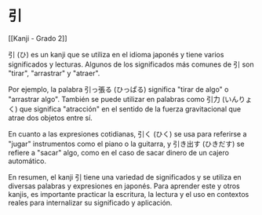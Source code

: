 # 引

[[Kanji - Grado 2]]

引 (ひ) es un kanji que se utiliza en el idioma japonés y tiene varios significados y lecturas. Algunos de los significados más comunes de 引 son "tirar", "arrastrar" y "atraer".

Por ejemplo, la palabra 引っ張る (ひっぱる) significa "tirar de algo" o "arrastrar algo". También se puede utilizar en palabras como 引力 (いんりょく) que significa "atracción" en el sentido de la fuerza gravitacional que atrae dos objetos entre sí.

En cuanto a las expresiones cotidianas, 引く (ひく) se usa para referirse a "jugar" instrumentos como el piano o la guitarra, y 引き出す (ひきだす) se refiere a "sacar" algo, como en el caso de sacar dinero de un cajero automático.

En resumen, el kanji 引 tiene una variedad de significados y se utiliza en diversas palabras y expresiones en japonés. Para aprender este y otros kanjis, es importante practicar la escritura, la lectura y el uso en contextos reales para internalizar su significado y aplicación.
